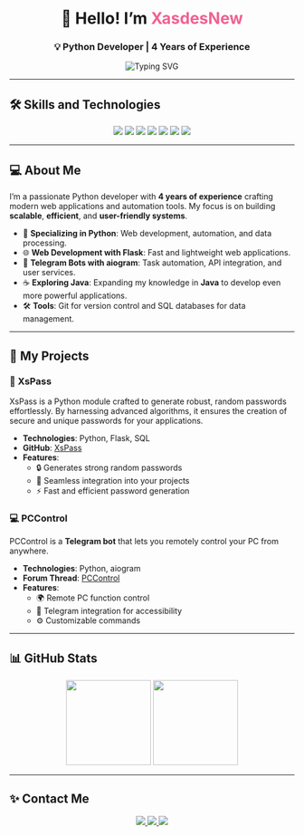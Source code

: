 <div align="center">
  <h1>👋 Hello! I’m <span style="color: #f06292;">XasdesNew</span></h1>
  <h3>💡 Python Developer | 4 Years of Experience</h3>
</div>

<div align="center">
  <img src="https://readme-typing-svg.herokuapp.com?font=Fira+Code&size=22&pause=1000&color=4CAF50&width=500&lines=ㅤㅤㅤㅤㅤㅤHello!+I%27m+-+Xasdes!;ㅤㅤㅤㅤㅤㅤㅤㅤPython+Coder;ㅤㅤㅤㅤㅤㅤㅤLearning+Java" alt="Typing SVG" />
</div>

---

## 🛠️ **Skills and Technologies**

<div align="center">
  <img src="https://img.shields.io/badge/-Python-3776AB?style=for-the-badge&logo=python&logoColor=white" />
  <img src="https://img.shields.io/badge/-Flask-000000?style=for-the-badge&logo=flask&logoColor=white" />
  <img src="https://img.shields.io/badge/-Git-F05032?style=for-the-badge&logo=git&logoColor=white" />
  <img src="https://img.shields.io/badge/-SQL-4479A1?style=for-the-badge&logo=mysql&logoColor=white" />
  <img src="https://img.shields.io/badge/-aiogram-2A5D65?style=for-the-badge&logo=python&logoColor=white" />
  <img src="https://img.shields.io/badge/-Docker-2496ED?style=for-the-badge&logo=docker&logoColor=white" />
  <img src="https://img.shields.io/badge/-JavaScript-F7DF1E?style=for-the-badge&logo=javascript&logoColor=black" />
</div>

---

## 💻 **About Me**

I’m a passionate Python developer with **4 years of experience** crafting modern web applications and automation tools. My focus is on building **scalable**, **efficient**, and **user-friendly systems**.

- 🐍 **Specializing in Python**: Web development, automation, and data processing.
- 🌐 **Web Development with Flask**: Fast and lightweight web applications.
- 🤖 **Telegram Bots with aiogram**: Task automation, API integration, and user services.
- ☕ **Exploring Java**: Expanding my knowledge in **Java** to develop even more powerful applications.
- 🛠️ **Tools**: Git for version control and SQL databases for data management.

---

## 🚀 **My Projects**

### 🔐 **XsPass**

XsPass is a Python module crafted to generate robust, random passwords effortlessly. By harnessing advanced algorithms, it ensures the creation of secure and unique passwords for your applications.

- **Technologies**: Python, Flask, SQL  
- **GitHub**: [XsPass](https://github.com/XasdesNew/XsPass)  
- **Features**:  
  - 🔒 Generates strong random passwords  
  - 🔑 Seamless integration into your projects  
  - ⚡ Fast and efficient password generation  

### 💻 **PCControl**

PCControl is a **Telegram bot** that lets you remotely control your PC from anywhere.

- **Technologies**: Python, aiogram  
- **Forum Thread**: [PCControl](https://endway.org/threads/pccontrol-bot-dlja-upravlenija-pk.11057/)  
- **Features**:  
  - 🌍 Remote PC function control  
  - 📱 Telegram integration for accessibility  
  - ⚙️ Customizable commands  

---

## 📊 **GitHub Stats**

<div align="center">
  <img src="https://github-readme-stats.vercel.app/api?username=xasdesnew&show_icons=true&theme=radical&hide_title=true" height="150" />
  <img src="https://github-readme-stats.vercel.app/api/top-langs/?username=xasdesnew&layout=compact&theme=radical" height="150" />
</div>

---

## ✨ **Contact Me**

<div align="center">
  <a href="https://github.com/xasdesnew">
    <img src="https://img.shields.io/badge/-GitHub-333?style=for-the-badge&logo=github&logoColor=white" />
  </a>
  <a href="https://t.me/xasdesnew">
    <img src="https://img.shields.io/badge/-Telegram-2CA5E0?style=for-the-badge&logo=telegram&logoColor=white" />
  </a>
  <a href="https://xasdesnew.github.io/my-bio/">
    <img src="https://img.shields.io/badge/-Portfolio-000?style=for-the-badge&logo=react&logoColor=white" />
  </a>
</div>
